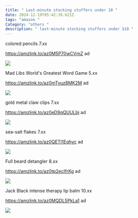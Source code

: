 ```yaml
---
title: " Last-minute stocking stuffers under 10 "
date: 2024-12-19T05:42:39.621Z
tags: "amazon "
Category: "others "
description: " last-minute stocking stuffers under $10 "
---
```

<!--StartFragment-->

colored pencils 7.xx

https://amzlink.to/az0M5P70wCVmZ ad

<!--EndFragment--><!--StartFragment-->

![](https://m.media-amazon.com/images/I/A1ccPNiepbL._AC_SL1500_.jpg)

<!--StartFragment-->

Mad Libs World's Greatest Word Game 5.xx

https://amzlink.to/az0mTyuz8MK2M ad

<!--StartFragment-->

![](https://m.media-amazon.com/images/I/81PdxJm1gbL._SL1500_.jpg)

<!--EndFragment-->

<!--StartFragment-->

gold metal claw clips 7.xx

https://amzlink.to/az0eD9qQUULbj ad

<!--EndFragment--><!--StartFragment-->

![](https://m.media-amazon.com/images/I/71T6bmer5kL._SL1280_.jpg)

<!--EndFragment-->

<!--StartFragment-->

sea-salt flakes 7.xx

https://amzlink.to/az0QETI1Eqhyc ad

<!--StartFragment-->

![](https://m.media-amazon.com/images/I/61B21z2BKYL._SL1200_.jpg)

<!--EndFragment-->

 Full beard detangler   8.xx 

https://amzlink.to/az0tp2ecIfrKg
  ad 

<!--StartFragment-->

![](https://m.media-amazon.com/images/I/61pWAPXXS3L._SL1500_.jpg)

<!--EndFragment-->

Jack Black intense therapy lip balm 10.xx 


https://amzlink.to/az0MQDL5PkLa1  ad  

<!--StartFragment-->

![](https://m.media-amazon.com/images/I/71+oR54g6mL._SL1500_.jpg)

<!--EndFragment-->